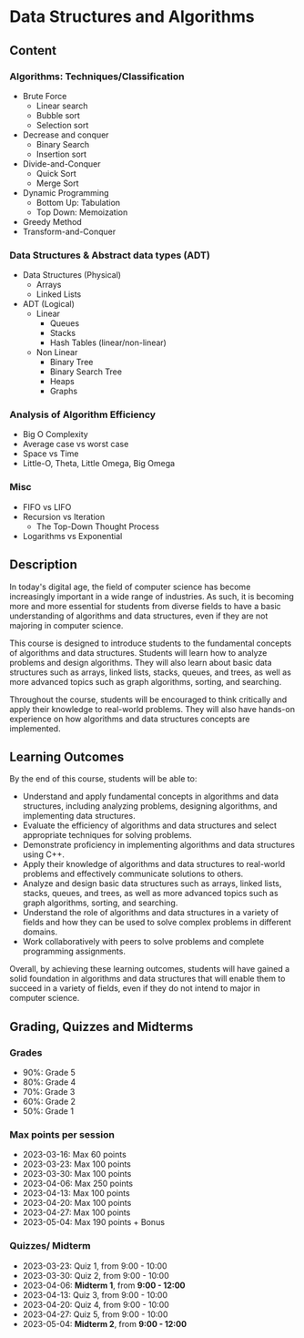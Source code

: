 # Data Structures and Algorithms

## Content

### Algorithms: Techniques/Classification

- Brute Force
  - Linear search
  - Bubble sort
  - Selection sort
- Decrease and conquer
  - Binary Search
  - Insertion sort
- Divide-and-Conquer
  - Quick Sort
  - Merge Sort
- Dynamic Programming
  - Bottom Up: Tabulation
  - Top Down: Memoization
- Greedy Method
- Transform-and-Conquer

### Data Structures & Abstract data types (ADT)

- Data Structures (Physical)
  - Arrays
  - Linked Lists
- ADT (Logical)
  - Linear
    - Queues
    - Stacks
    - Hash Tables (linear/non-linear)
  - Non Linear
    - Binary Tree
    - Binary Search Tree
    - Heaps
    - Graphs

### Analysis of Algorithm Efficiency

- Big O Complexity
- Average case vs worst case
- Space vs Time
- Little-O, Theta, Little Omega, Big Omega

### Misc

- FIFO vs LIFO
- Recursion vs Iteration
  - The Top-Down Thought Process
- Logarithms vs Exponential

## Description

In today's digital age, the field of computer science has become increasingly important in a wide range of industries. As such, it is becoming more and more essential for students from diverse fields to have a basic understanding of algorithms and data structures, even if they are not majoring in computer science.

This course is designed to introduce students to the fundamental concepts of algorithms and data structures. Students will learn how to analyze problems and design algorithms. They will also learn about basic data structures such as arrays, linked lists, stacks, queues, and trees, as well as more advanced topics such as graph algorithms, sorting, and searching.

Throughout the course, students will be encouraged to think critically and apply their knowledge to real-world problems. They will also have hands-on experience on how algorithms and data structures concepts are implemented.

## Learning Outcomes

By the end of this course, students will be able to:

- Understand and apply fundamental concepts in algorithms and data structures, including analyzing problems, designing algorithms, and implementing data structures.
- Evaluate the efficiency of algorithms and data structures and select appropriate techniques for solving problems.
- Demonstrate proficiency in implementing algorithms and data structures using C++.
- Apply their knowledge of algorithms and data structures to real-world problems and effectively communicate solutions to others.
- Analyze and design basic data structures such as arrays, linked lists, stacks, queues, and trees, as well as more advanced topics such as graph algorithms, sorting, and searching.
- Understand the role of algorithms and data structures in a variety of fields and how they can be used to solve complex problems in different domains.
- Work collaboratively with peers to solve problems and complete programming assignments.

Overall, by achieving these learning outcomes, students will have gained a solid foundation in algorithms and data structures that will enable them to succeed in a variety of fields, even if they do not intend to major in computer science.

## Grading, Quizzes and Midterms

### Grades

- 90%: Grade 5
- 80%: Grade 4
- 70%: Grade 3
- 60%: Grade 2
- 50%: Grade 1

### Max points per session

- 2023-03-16: Max 60 points
- 2023-03-23: Max 100 points
- 2023-03-30: Max 100 points
- 2023-04-06: Max 250 points
- 2023-04-13: Max 100 points
- 2023-04-20: Max 100 points
- 2023-04-27: Max 100 points
- 2023-05-04: Max 190 points + Bonus

### Quizzes/ Midterm

- 2023-03-23: Quiz 1, from 9:00 - 10:00
- 2023-03-30: Quiz 2, from 9:00 - 10:00
- 2023-04-06: **Midterm 1**, from **9:00 - 12:00**
- 2023-04-13: Quiz 3, from 9:00 - 10:00
- 2023-04-20: Quiz 4, from 9:00 - 10:00
- 2023-04-27: Quiz 5, from 9:00 - 10:00
- 2023-05-04: **Midterm 2**, from **9:00 - 12:00**
